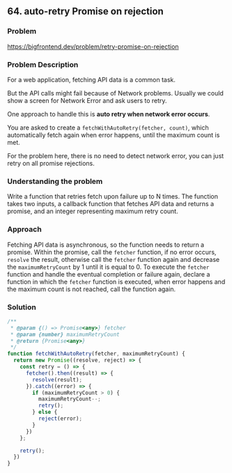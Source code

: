 ## 64. auto-retry Promise on rejection

### Problem

https://bigfrontend.dev/problem/retry-promise-on-rejection

### Problem Description

For a web application, fetching API data is a common task.

But the API calls might fail because of Network problems. Usually we could show a screen for Network Error and ask users to retry.

One approach to handle this is **auto retry when network error occurs**.

You are asked to create a `fetchWithAutoRetry(fetcher, count)`, which automatically fetch again when error happens, until the maximum count is met.

For the problem here, there is no need to detect network error, you can just retry on all promise rejections.

### Understanding the problem

Write a function that retries fetch upon failure up to N times. The function takes two inputs, a callback function that fetches API data and returns a promise, and an integer representing maximum retry count.
### Approach

Fetching API data is asynchronous, so the function needs to return a promise. Within the promise, call the `fetcher` function, if no error occurs, `resolve` the result, otherwise call the `fetcher` function again and decrease the `maximumRetryCount` by 1 until it is equal to 0. To execute the `fetcher` function and handle the eventual completion or failure again, declare a function in which the `fetcher` function is executed, when error happens and the maximum count is not reached, call the function again. 

### Solution

```js
/**
 * @param {() => Promise<any>} fetcher
 * @param {number} maximumRetryCount
 * @return {Promise<any>}
 */
function fetchWithAutoRetry(fetcher, maximumRetryCount) {
  return new Promise((resolve, reject) => {
    const retry = () => {
      fetcher().then((result) => {
        resolve(result);
      }).catch((error) => {
        if (maximumRetryCount > 0) {
          maximumRetryCount--;
          retry();
        } else {
          reject(error);
        }
      })
    };

    retry();
  })
}
```